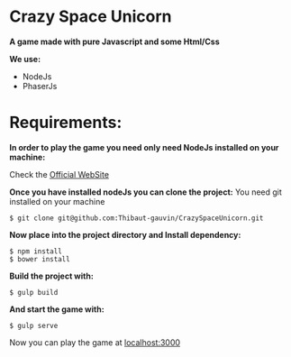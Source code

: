# Crazy Space Unicorn

**A game made with pure Javascript and some Html/Css**

**We use:**
- NodeJs
- PhaserJs

# Requirements:

**In order to play the game you need only need NodeJs installed on your machine:**

Check the [Official WebSite](https://nodejs.org/en/download/)

**Once you have installed nodeJs you can clone the project:**
You need git installed on your machine

    $ git clone git@github.com:Thibaut-gauvin/CrazySpaceUnicorn.git

**Now place into the project directory and Install dependency:**

    $ npm install
    $ bower install

**Build the project with:**

    $ gulp build

**And start the game with:**

    $ gulp serve

Now you can play the game at [localhost:3000](http://localhost:3000)
